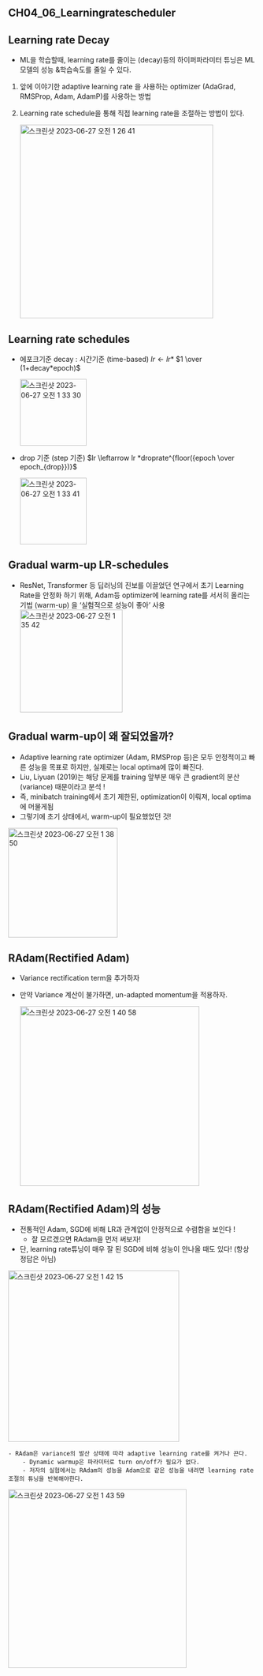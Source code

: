 ## CH04_06_Learningratescheduler

## Learning rate Decay

- ML을 학습할때, learning rate를 줄이는 (decay)등의 하이퍼파라미터 튜닝은 ML모델의 성능 &학습속도를 줄일 수 있다.
1. 앞에 이야기한 adaptive learning rate 을 사용하는 optimizer (AdaGrad, RMSProp, Adam, AdamP)를 사용하는 방법
2. Learning rate schedule을 통해 직접 learning rate을 조절하는 방법이 있다.
    
    
    <img width="392" alt="스크린샷 2023-06-27 오전 1 26 41" src="https://github.com/joony0512/Deep_Learning_Class/assets/109457820/0e77257f-2017-457e-a710-b86fff4c40e0">


## Learning rate schedules

- 에포크기준 decay : 시간기준 (time-based)
$lr \leftarrow lr *$ $1 \over (1+decay*epoch)$
    
    <img width="135" alt="스크린샷 2023-06-27 오전 1 33 30" src="https://github.com/joony0512/Deep_Learning_Class/assets/109457820/bd3be52b-5a38-407b-b54f-57039c191e58">

    
- drop 기준 (step 기준)
$lr \leftarrow lr *droprate^{floor({epoch \over epoch_{drop}})}$
    
    
    <img width="135" alt="스크린샷 2023-06-27 오전 1 33 41" src="https://github.com/joony0512/Deep_Learning_Class/assets/109457820/67421479-307f-4d6f-80e9-3ec7dd6f8a1b">


## Gradual warm-up LR-schedules

- ResNet, Transformer 등 딥러닝의 진보를 이끌었던 연구에서 초기 Learning Rate을 안정화 하기 위해, Adam등 optimizer에 learning rate를 서서히 올리는 기법 (warm-up) 을 ‘실험적으로 성능이 좋아’ 사용
    <img width="208" alt="스크린샷 2023-06-27 오전 1 35 42" src="https://github.com/joony0512/Deep_Learning_Class/assets/109457820/5bb8842f-5e86-4056-9b9a-60c0fc4e4e12">

    
    

## Gradual warm-up이 왜 잘되었을까?

- Adaptive learning rate optimizer (Adam, RMSProp 등)은 모두 안정적이고 빠른 성능을 목표로 하지만, 실제로는 local optima에 많이 빠진다.
- Liu, Liyuan (2019)는 해당 문제를 training 앞부분 매우 큰 gradient의 분산(variance) 때문이라고 분석 !
- 즉, minibatch training에서 초기 제한된, optimization이 이뤄져, local optima에 머물게됨
- 그렇기에 초기 상태에서, warm-up이 필요했었던 것!
    
    
    
<img width="222" alt="스크린샷 2023-06-27 오전 1 38 50" src="https://github.com/joony0512/Deep_Learning_Class/assets/109457820/77270065-28cb-42c9-9c31-1b5f036b0e71">

## RAdam(Rectified Adam)

- Variance rectification term을 추가하자
- 만약 Variance 계산이 불가하면, un-adapted momentum을 적용하자.
    
    
    <img width="364" alt="스크린샷 2023-06-27 오전 1 40 58" src="https://github.com/joony0512/Deep_Learning_Class/assets/109457820/3f9d2984-6ede-49ee-b75e-f4d389a02494">


## RAdam(Rectified Adam)의 성능

- 전통적인 Adam, SGD에 비해 LR과 관계없이 안정적으로 수렴함을 보인다 !
    - 잘 모르겠으면 RAdam을 먼저 써보자!
- 단, learning rate튜닝이 매우 잘 된 SGD에 비해 성능이 안나올 때도 있다! (항상 정답은 아님)
    
    
<img width="347" alt="스크린샷 2023-06-27 오전 1 42 15" src="https://github.com/joony0512/Deep_Learning_Class/assets/109457820/899dd0dc-0d2b-46a9-82c6-1fdfbd3d04d1">

    
    - RAdam은 variance의 발산 상태에 따라 adaptive learning rate를 켜거나 끈다.
        - Dynamic warmup은 파라미터로 turn on/off가 필요가 없다.
        - 저자의 실험에서는 RAdam의 성능을 Adam으로 같은 성능을 내려면 learning rate 조절의 튜닝을 반복해야한다.
  <img width="362" alt="스크린샷 2023-06-27 오전 1 43 59" src="https://github.com/joony0512/Deep_Learning_Class/assets/109457820/0adbb13e-4c8b-42b8-8bbe-be0b0144b2c6">
